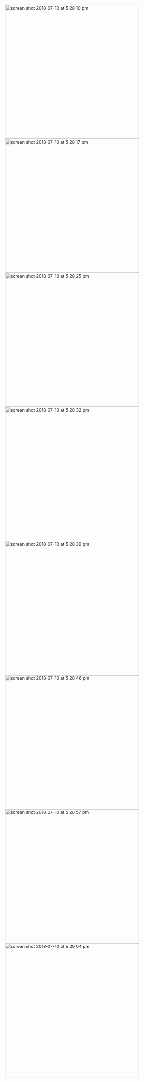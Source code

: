 <p float="left">
<img width="432" height=”600” alt="screen shot 2018-07-10 at 5 28 10 pm" src="https://user-images.githubusercontent.com/41017424/42541175-fd6a0f4a-8466-11e8-8084-3c0fc59fb3da.png">
<img width="432" height=”600” alt="screen shot 2018-07-10 at 5 28 17 pm" src="https://user-images.githubusercontent.com/41017424/42541178-fe8f8df0-8466-11e8-94f7-3e57d57b5841.png">
<img width="432" height=”600” alt="screen shot 2018-07-10 at 5 28 25 pm" src="https://user-images.githubusercontent.com/41017424/42541182-ffbc9132-8466-11e8-9b34-6df3263f841d.png">
<img width="432" height=”600” alt="screen shot 2018-07-10 at 5 28 32 pm" src="https://user-images.githubusercontent.com/41017424/42541183-00de6ee6-8467-11e8-82fb-9cd067934d57.png">
<img width="432" height=”600” alt="screen shot 2018-07-10 at 5 28 39 pm" src="https://user-images.githubusercontent.com/41017424/42541185-01fa51be-8467-11e8-965c-84d3b43f56a4.png">
<img width="432" height=”600” alt="screen shot 2018-07-10 at 5 28 46 pm" src="https://user-images.githubusercontent.com/41017424/42541189-0327080c-8467-11e8-94a9-d27e378fa8be.png">
<img width="432" height=”600” alt="screen shot 2018-07-10 at 5 28 57 pm" src="https://user-images.githubusercontent.com/41017424/42541190-03f4439e-8467-11e8-94e5-f1f463f046ad.png">
<img width="432" height=”600” alt="screen shot 2018-07-10 at 5 29 04 pm" src="https://user-images.githubusercontent.com/41017424/42541192-04e460fe-8467-11e8-8e68-3cb47b74b012.png">

</p>

